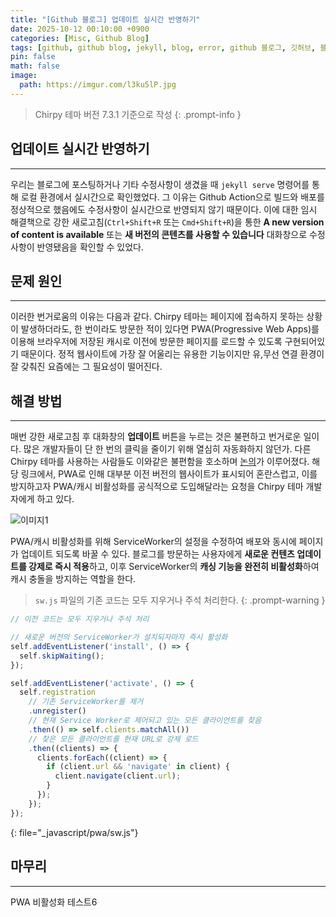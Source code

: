 ```yaml
---
title: "[Github 블로그] 업데이트 실시간 반영하기"
date: 2025-10-12 00:10:00 +0900
categories: [Misc, Github Blog]
tags: [github, github blog, jekyll, blog, error, github 블로그, 깃허브, 블로그]
pin: false
math: false
image:
  path: https://imgur.com/l3ku5lP.jpg
---
```


> Chirpy 테마 버전 7.3.1 기준으로 작성
{: .prompt-info }

## 업데이트 실시간 반영하기

---

우리는 블로그에 포스팅하거나 기타 수정사항이 생겼을 때 `jekyll serve` 명령어를 통해 로컬 환경에서 실시간으로 확인했었다. 그 이유는 Github Action으로 빌드와 배포를 정상적으로 했음에도 수정사항이 실시간으로 반영되지 않기 때문이다. 이에 대한 임시 해결책으로 강한 새로고침(`Ctrl+Shift+R` 또는 `Cmd+Shift+R`)을 통한 **A new version of content is available** 또는 **새 버전의 콘텐츠를 사용할 수 있습니다** 대화창으로 수정사항이 반영됐음을 확인할 수 있었다.

## 문제 원인

---

이러한 번거로움의 이유는 다음과 같다. Chirpy 테마는 페이지에 접속하지 못하는 상황이 발생하더라도, 한 번이라도 방문한 적이 있다면 PWA(Progressive Web Apps)를 이용해 브라우저에 저장된 캐시로 이전에 방문한 페이지를 로드할 수 있도록 구현되어있기 때문이다. 정적 웹사이트에 가장 잘 어울리는 유용한 기능이지만 유,무선 연결 환경이 잘 갖춰진 요즘에는 그 필요성이 떨어진다.

## 해결 방법

---

매번 강한 새로고침 후 대화창의 **업데이트** 버튼을 누르는 것은 불편하고 번거로운 일이다. 많은 개발자들이 단 한 번의 클릭을 줄이기 위해 열심히 자동화하지 않던가. 다른 Chirpy 테마를 사용하는 사람들도 이와같은 불편함을 호소하며 [논의](https://github.com/cotes2020/jekyll-theme-chirpy/issues/527#issuecomment-1079998986)가 이루어졌다. 해당 링크에서, PWA로 인해 대부분 이전 버전의 웹사이트가 표시되어 혼란스럽고, 이를 방지하고자 PWA/캐시 비활성화를 공식적으로 도입해달라는 요청을 Chirpy 테마 개발자에게 하고 있다.  

![이미지1](https://imgur.com/CatNFdl.png)

PWA/캐시 비활성화를 위해 ServiceWorker의 설정을 수정하여 배포와 동시에 페이지가 업데이트 되도록 바꿀 수 있다. 블로그를 방문하는 사용자에게 **새로운 컨텐츠 업데이트를 강제로 즉시 적용**하고, 이후 ServiceWorker의 **캐싱 기능을 완전히 비활성화**하여 캐시 충돌을 방지하는 역할을 한다.

> `sw.js` 파일의 기존 코드는 모두 지우거나 주석 처리한다.
{: .prompt-warning }

```js
// 이전 코드는 모두 지우거나 주석 처리

// 새로운 버전의 ServiceWorker가 설치되자마자 즉시 활성화
self.addEventListener('install', () => {
  self.skipWaiting();
});

self.addEventListener('activate', () => {
  self.registration
    // 기존 ServiceWorker를 제거 
    .unregister()
    // 현재 Service Worker로 제어되고 있는 모든 클라이언트를 찾음
    .then(() => self.clients.matchAll())
    // 찾은 모든 클라이언트를 현재 URL로 강제 로드
    .then((clients) => {
      clients.forEach((client) => {
        if (client.url && 'navigate' in client) {
          client.navigate(client.url);
        }
      });
    });
});
```
{: file="_javascript/pwa/sw.js"}

## 마무리

---

PWA 비활성화 테스트6
